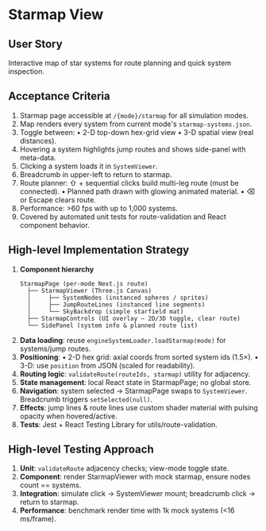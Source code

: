 # Starmap View

## User Story
Interactive map of star systems for route planning and quick system inspection.

## Acceptance Criteria
1. Starmap page accessible at `/{mode}/starmap` for all simulation modes.
2. Map renders every system from current mode's `starmap-systems.json`.
3. Toggle between:
   • 2-D top-down hex-grid view
   • 3-D spatial view (real distances).
4. Hovering a system highlights jump routes and shows side-panel with meta-data.
5. Clicking a system loads it in `SystemViewer`.
6. Breadcrumb in upper-left to return to starmap.
7. Route planner: ⇧ + sequential clicks build multi-leg route (must be connected).
   • Planned path drawn with glowing animated material.
   • ⌫ or Escape clears route.
8. Performance: >60 fps with up to 1,000 systems.
9. Covered by automated unit tests for route-validation and React component behavior.

## High-level Implementation Strategy

1. **Component hierarchy**
   ```
   StarmapPage (per-mode Next.js route)
     ├── StarmapViewer (Three.js Canvas)
     │     ├── SystemNodes (instanced spheres / sprites)
     │     ├── JumpRouteLines (instanced line segments)
     │     └── SkyBackdrop (simple starfield mat)
     ├── StarmapControls (UI overlay – 2D/3D toggle, clear route)
     └── SidePanel (system info & planned route list)
   ```
2. **Data loading**: reuse `engineSystemLoader.loadStarmap(mode)` for systems/jump routes.
3. **Positioning**:
   • 2-D hex grid: axial coords from sorted system ids (1.5×).
   • 3-D: use `position` from JSON (scaled for readability).
4. **Routing logic**: `validateRoute(routeIds, starmap)` utility for adjacency.
5. **State management**: local React state in StarmapPage; no global store.
6. **Navigation**: system selected → StarmapPage swaps to `SystemViewer`. Breadcrumb triggers `setSelected(null)`.
7. **Effects**: jump lines & route lines use custom shader material with pulsing opacity when hovered/active.
8. **Tests**: Jest + React Testing Library for utils/route-validation.

## High-level Testing Approach

1. **Unit**: `validateRoute` adjacency checks; view-mode toggle state.
2. **Component**: render StarmapViewer with mock starmap, ensure nodes count == systems.
3. **Integration**: simulate click → SystemViewer mount; breadcrumb click → return to starmap.
4. **Performance**: benchmark render time with 1k mock systems (<16 ms/frame). 